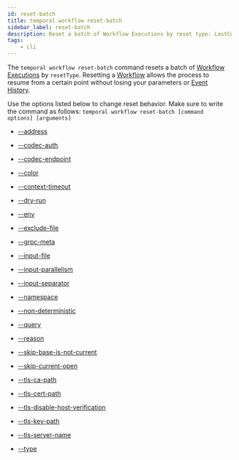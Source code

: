 ```yaml
---
id: reset-batch
title: temporal workflow reset-batch
sidebar_label: reset-batch
description: Reset a batch of Workflow Executions by reset type: LastContinuedAsNew, FirstWorkflowTask, LastWorkflowTask
tags:
	- cli
---
```


The `temporal workflow reset-batch` command resets a batch of [Workflow Executions](/concepts/what-is-a-workflow-execution) by `resetType`.
Resetting a [Workflow](/concepts/what-is-a-workflow) allows the process to resume from a certain point without losing your parameters or [Event History](/concepts/what-is-an-event-history).

Use the options listed below to change reset behavior.
Make sure to write the command as follows:
`temporal workflow reset-batch [command options] [arguments]`

- [--address](/cmd-options/address)

- [--codec-auth](/cmd-options/codec-auth)

- [--codec-endpoint](/cmd-options/codec-endpoint)

- [--color](/cmd-options/color)

- [--context-timeout](/cmd-options/context-timeout)

- [--dry-run](/cmd-options/dry-run)

- [--env](/cmd-options/env)

- [--exclude-file](/cmd-options/exclude-file)

- [--grpc-meta](/cmd-options/grpc-meta)

- [--input-file](/cmd-options/input-file)

- [--input-parallelism](/cmd-options/input-parallelism)

- [--input-separator](/cmd-options/input-separator)

- [--namespace](/cmd-options/namespace)

- [--non-deterministic](/cmd-options/non-deterministic)

- [--query](/cmd-options/query)

- [--reason](/cmd-options/reason)

- [--skip-base-is-not-current](/cmd-options/skip-base-is-not-current)

- [--skip-current-open](/cmd-options/skip-current-open)

- [--tls-ca-path](/cmd-options/tls-ca-path)

- [--tls-cert-path](/cmd-options/tls-cert-path)

- [--tls-disable-host-verification](/cmd-options/tls-disable-host-verification)

- [--tls-key-path](/cmd-options/tls-key-path)

- [--tls-server-name](/cmd-options/tls-server-name)

- [--type](/cmd-options/type)

